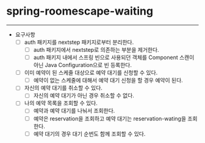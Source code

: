 # spring-roomescape-waiting

--- 
- 요구사항
    - [ ] auth 패키지를 nextstep 패키지로부터 분리한다.
      - [ ] auth 패키지에서 nextstep로 의존하는 부분을 제거한다.
      - [ ] auth 패키지 내에서 스프링 빈으로 사용되던 객체를 Component 스캔이 아닌 Java Configuration으로 빈 등록한다.
    - [ ] 이미 예약이 된 스케줄 대상으로 예약 대기를 신청할 수 있다.
      - [ ] 예약이 없는 스케줄에 대해서 예약 대기 신청을 할 경우 예약이 된다.
    - [ ] 자신의 예약 대기를 취소할 수 있다.
      - [ ] 자신의 예약 대기가 아닌 경우 취소할 수 없다.
    - [ ] 나의 예약 목록을 조회할 수 있다.
      - [ ] 예약과 예약 대기를 나눠서 조회한다.
      - [ ] 예약은 reservation을 조회하고 예약 대기는 reservation-wating을 조회한다.
      - [ ] 예약 대기의 경우 대기 순번도 함께 조회할 수 있다.
